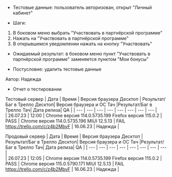 * Тестовые данные: пользователь авторизован, открыт "Личный кабинет"

* Шаги:
1.	В боковом меню выбрать "Участвовать в партнёрской программе"
2.	Нажать на "Участвовать в партнёрской программе"
3.	В открывшемся уведомлении нажать на кнопку "Участвовать"

* Ожидаемый результат: в боковом меню пункт "Участвовать в партнёрской программе" заменяется пунктом "Мои бонусы"

* Постусловие: удалить тестовые данные

Автор: Надежда

* Отчет о тестировании
  
Тестовый сервер
| Дата | Время | Версия браузера Десктоп | Результат/Баг в Трелло Десктоп|  Версия браузера и ОС Тач |Результат/Баг в Трелло Тач| Дата релиза| QA  |
| --- | --- | --- | --- |  --- | --- | --- | --- |   
| 26.07.23 | 12:00 | Chrome версия 114.0.5735.199 Firefox версия 115.0.2 | PASS | Chrome версия 114.0.5735.196 MIUI 12.5.13 | FAIL https://trello.com/c/z4b2MbvF | 16.06.23 | Надежда |  

Продовый сервер
| Дата | Время | Версия браузера Десктоп | Результат/Баг в Трелло Десктоп|  Версия браузера и ОС Тач |Результат/Баг в Трелло Тач| Дата релиза| QA |
| --- | --- | --- | --- |  --- | --- | --- | --- |   
| 26.07.23 | 12:05 | Chrome версия 114.0.5735.199 Firefox версия 115.0.2 | PASS | Chrome версия 115.0.5790.171 MIUI 12.5.13 | FAIL https://trello.com/c/z4b2MbvF | 16.06.23 | Надежда |  